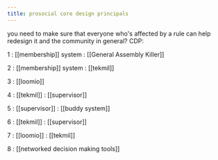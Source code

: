 ```yaml
---
title: prosocial core design principals
---
```


you need to make sure that everyone who's affected by a rule can help redesign it
and the community in general?
CDP:

1
: [[membership]] system
: [[General Assembly Killer]] 

2
: [[membership]] system
: [[tekmil]] 

3
: [[loomio]]

4
: [[tekmil]] 
: [[supervisor]] 

5
: [[supervisor]] 
: [[buddy system]] 

6
: [[tekmil]] 
: [[supervisor]] 

7
: [[loomio]]
: [[tekmil]] 

8
: [[networked decision making tools]]
